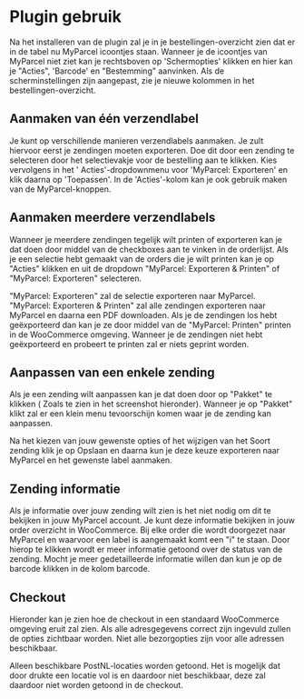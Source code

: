 # Plugin gebruik

Na het installeren van de plugin zal je in je bestellingen-overzicht zien dat er
in de tabel nu MyParcel icoontjes staan. Wanneer je de icoontjes van MyParcel
niet ziet kan je rechtsboven op 'Schermopties' klikken en hier kan je
"Acties", 'Barcode' en "Bestemming" aanvinken. Als de scherminstellingen zijn
aangepast, zie je nieuwe kolommen in het bestellingen-overzicht.

<MPImg src="/documentation/woocommerce/woocommerce-ordergrid-acties.jpg" alt="woocommerce order overzicht acties" />

## Aanmaken van één verzendlabel

Je kunt op verschillende manieren verzendlabels aanmaken. Je zult hiervoor eerst
je zendingen moeten exporteren. Doe dit door een zending te selecteren door het
selectievakje voor de bestelling aan te klikken. Kies vervolgens in het '
Acties'-dropdownmenu voor 'MyParcel: Exporteren' en klik daarna op 'Toepassen'.
In de 'Acties'-kolom kan je ook gebruik maken van de
MyParcel-knoppen.

## Aanmaken meerdere verzendlabels

Wanneer je meerdere zendingen tegelijk wilt
printen of exporteren kan je dat doen door middel van de checkboxes aan te
vinken in de orderlijst. Als je een selectie hebt gemaakt van de orders die je
wilt printen kan je op "Acties" klikken en uit de dropdown "MyParcel: Exporteren
& Printen" of "MyParcel: Exporteren" selecteren.

"MyParcel: Exporteren" zal de selectie exporteren naar MyParcel. "MyParcel:
Exporteren & Printen" zal alle zendingen exporteren naar MyParcel en daarna een
PDF downloaden. Als je de zendingen los hebt geëxporteerd dan kan je ze door
middel van de "MyParcel: Printen" printen in de WooCommerce omgeving. Wanneer je
de zendingen niet hebt geëxporteerd en probeert te printen zal er niets geprint
worden.

<MPImg src="/documentation/woocommerce/woocommerce-ordergrid-bulkacties.jpg" alt="woocommerce bulk acties" />

## Aanpassen van een enkele zending

Als je een zending wilt aanpassen kan je dat doen door op "Pakket" te klikken (
Zoals te zien in het screenshot hieronder). Wanneer je op "Pakket" klikt zal er
een klein menu tevoorschijn komen waar je de zending kan aanpassen.

Na het kiezen van jouw gewenste opties of het wijzigen van het Soort zending
klik je op Opslaan en daarna kun je deze keuze exporteren naar MyParcel en het
gewenste label aanmaken.

<MPImg src="/documentation/woocommerce/woocommerce-order-aanpassen.jpg" alt="woocommerce order aanpassen" />

## Zending informatie

Als je informatie over jouw zending wilt zien is het niet nodig om dit te
bekijken in jouw MyParcel account. Je kunt deze informatie bekijken in jouw
order overzicht in WooCommerce. Bij elke order die wordt doorgezet naar MyParcel
en waarvoor een label is aangemaakt komt een "i" te staan. Door hierop te
klikken wordt er meer informatie getoond over de status van de zending. Mocht je
meer gedetailleerde informatie willen dan kun je op de barcode klikken in de
kolom barcode.

<MPImg src="/documentation/woocommerce/woocommerce-zending-informatie.jpg" alt="woocommerce zending informatie" />

## Checkout

Hieronder kan je zien hoe de checkout in een standaard WooCommerce omgeving
eruit zal zien. Als alle adresgegevens correct zijn ingevuld zullen de opties
zichtbaar worden. Niet alle bezorgopties zijn voor alle adressen beschikbaar.

<MPImg src="/documentation/woocommerce/woocommerce-delivery-options-thuis.jpg" alt="woocommerce delivery options thuis levering" />

Alleen beschikbare PostNL-locaties worden getoond. Het is mogelijk dat door
drukte een locatie vol is en daardoor niet beschikbaar, deze zal daardoor niet
worden getoond in de checkout.

<MPImg src="/documentation/woocommerce/woocommerce-delivery-options-pickup.jpg" alt="woocommerce delivery options pickup" />
